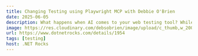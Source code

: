 ```yaml
---
title: Changing Testing using Playwright MCP with Debbie O'Brien
date: 2025-06-05
description: What happens when AI comes to your web testing tool? While at Build, Carl and Richard talked to Debbie O'Brien about the latest features in Playwright, including Playwright MCP, the model control plane for Playwright capabilities. Debbie talks about using Playwright MCP to buy a table. Ask your LLM what tests should be written for your web page, and then ask it to write them.
image: https://res.cloudinary.com/debsobrien/image/upload/c_thumb,w_200/v1633724388/debbie.codes/podcasts/dotnet-rocks_ui02cg
url: https://www.dotnetrocks.com/details/1954
tags: [testing]
host: .NET Rocks
---
```

